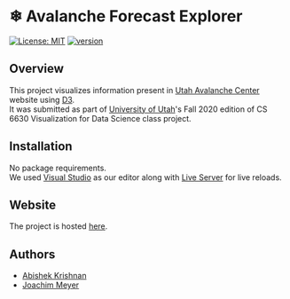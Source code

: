 # ❄ Avalanche Forecast Explorer
[![License: MIT](https://img.shields.io/badge/License-MIT-green.svg)](https://opensource.org/licenses/MIT)
[![version](https://img.shields.io/badge/version-1.0.0-yellow.svg)](https://semver.org)

## Overview
This project visualizes information present in [Utah Avalanche Center](https://utahavalanchecenter.org) website using [D3](https://d3js.org/). <br/>
It was submitted as part of [University of Utah](https://www.cs.utah.edu/)'s Fall 2020 edition of CS 6630 Visualization for Data Science class project.

## Installation
No package requirements.<br/>
We used [Visual Studio](https://code.visualstudio.com/) as our editor along with [Live Server](https://marketplace.visualstudio.com/items?itemName=ritwickdey.LiveServer) for live reloads.

## Website
The project is hosted [here](https://github4ak.github.io/dataviscourse-pr-avalanche-explorer/).

## Authors
* [Abishek Krishnan](https://github.com/github4ak)
* [Joachim Meyer](https://github.com/jomey)

